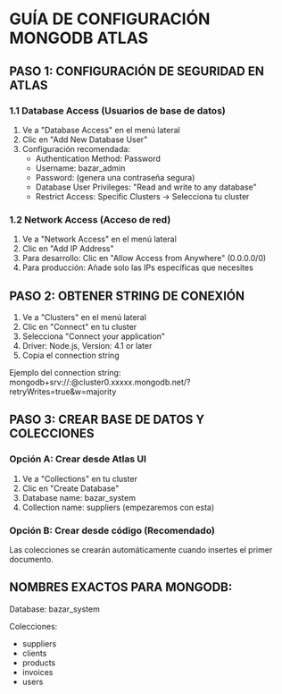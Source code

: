 # GUÍA DE CONFIGURACIÓN MONGODB ATLAS

## PASO 1: CONFIGURACIÓN DE SEGURIDAD EN ATLAS

### 1.1 Database Access (Usuarios de base de datos)
1. Ve a "Database Access" en el menú lateral
2. Clic en "Add New Database User"
3. Configuración recomendada:
   - Authentication Method: Password
   - Username: bazar_admin
   - Password: (genera una contraseña segura)
   - Database User Privileges: "Read and write to any database"
   - Restrict Access: Specific Clusters -> Selecciona tu cluster

### 1.2 Network Access (Acceso de red)
1. Ve a "Network Access" en el menú lateral
2. Clic en "Add IP Address"
3. Para desarrollo: Clic en "Allow Access from Anywhere" (0.0.0.0/0)
4. Para producción: Añade solo las IPs específicas que necesites

## PASO 2: OBTENER STRING DE CONEXIÓN

1. Ve a "Clusters" en el menú lateral
2. Clic en "Connect" en tu cluster
3. Selecciona "Connect your application"
4. Driver: Node.js, Version: 4.1 or later
5. Copia el connection string

Ejemplo del connection string:
mongodb+srv://<username>:<password>@cluster0.xxxxx.mongodb.net/?retryWrites=true&w=majority

## PASO 3: CREAR BASE DE DATOS Y COLECCIONES

### Opción A: Crear desde Atlas UI
1. Ve a "Collections" en tu cluster
2. Clic en "Create Database"
3. Database name: bazar_system
4. Collection name: suppliers (empezaremos con esta)

### Opción B: Crear desde código (Recomendado)
Las colecciones se crearán automáticamente cuando insertes el primer documento.

## NOMBRES EXACTOS PARA MONGODB:

Database: bazar_system

Colecciones:
- suppliers
- clients  
- products
- invoices
- users
